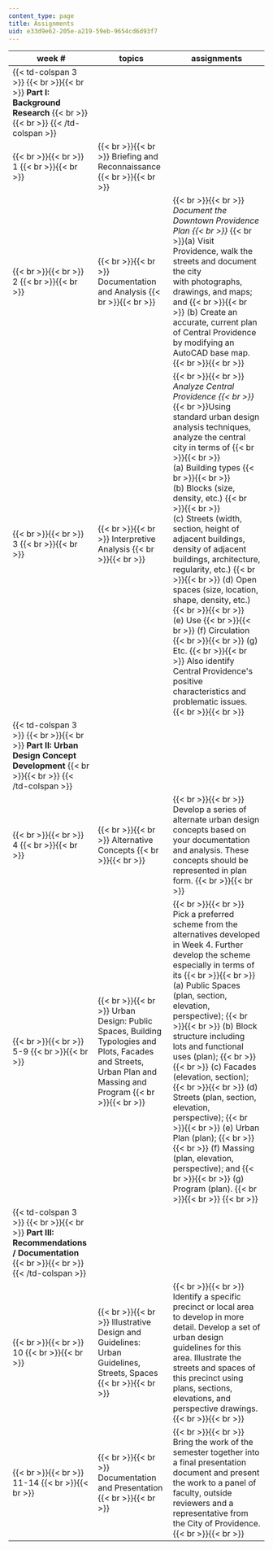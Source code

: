 ```yaml
---
content_type: page
title: Assignments
uid: e33d9e62-205e-a219-59eb-9654cd6d93f7
---
```


| week # | topics | assignments |
| --- | --- | --- |
| {{< td-colspan 3 >}} {{< br >}}{{< br >}} **Part I: Background Research** {{< br >}}{{< br >}} {{< /td-colspan >}} |||
|  {{< br >}}{{< br >}} 1 {{< br >}}{{< br >}}  |  {{< br >}}{{< br >}} Briefing and Reconnaissance {{< br >}}{{< br >}}  |  |
|  {{< br >}}{{< br >}} 2 {{< br >}}{{< br >}}  |  {{< br >}}{{< br >}} Documentation and Analysis {{< br >}}{{< br >}}  |  {{< br >}}{{< br >}} _Document the Downtown Providence Plan  {{< br >}}_  {{< br >}}(a) Visit Providence, walk the streets and document the city with photographs, drawings, and maps; and {{< br >}}{{< br >}} (b) Create an accurate, current plan of Central Providence by modifying an AutoCAD base map. {{< br >}}{{< br >}}  |
|  {{< br >}}{{< br >}} 3 {{< br >}}{{< br >}}  |  {{< br >}}{{< br >}} Interpretive Analysis {{< br >}}{{< br >}}  |  {{< br >}}{{< br >}} _Analyze Central Providence  {{< br >}}_  {{< br >}}Using standard urban design analysis techniques, analyze the central city in terms of {{< br >}}{{< br >}} (a) Building types {{< br >}}{{< br >}} (b) Blocks (size, density, etc.) {{< br >}}{{< br >}} (c) Streets (width, section, height of adjacent buildings, density of adjacent buildings, architecture, regularity, etc.) {{< br >}}{{< br >}} (d) Open spaces (size, location, shape, density, etc.) {{< br >}}{{< br >}} (e) Use {{< br >}}{{< br >}} (f) Circulation {{< br >}}{{< br >}} (g) Etc. {{< br >}}{{< br >}} Also identify Central Providence's positive characteristics and problematic issues. {{< br >}}{{< br >}}  |
| {{< td-colspan 3 >}} {{< br >}}{{< br >}} **Part II: Urban Design Concept Development** {{< br >}}{{< br >}} {{< /td-colspan >}} |||
|  {{< br >}}{{< br >}} 4 {{< br >}}{{< br >}}  |  {{< br >}}{{< br >}} Alternative Concepts {{< br >}}{{< br >}}  |  {{< br >}}{{< br >}} Develop a series of alternate urban design concepts based on your documentation and analysis. These concepts should be represented in plan form. {{< br >}}{{< br >}}  |
|  {{< br >}}{{< br >}} 5-9 {{< br >}}{{< br >}}  |  {{< br >}}{{< br >}} Urban Design: Public Spaces, Building Typologies and Plots, Facades and Streets, Urban Plan and Massing and Program {{< br >}}{{< br >}}  |  {{< br >}}{{< br >}} Pick a preferred scheme from the alternatives developed in Week 4. Further develop the scheme especially in terms of its {{< br >}}{{< br >}} (a) Public Spaces (plan, section, elevation, perspective); {{< br >}}{{< br >}} (b) Block structure including lots and functional uses (plan); {{< br >}}{{< br >}} (c) Facades (elevation, section); {{< br >}}{{< br >}} (d) Streets (plan, section, elevation, perspective); {{< br >}}{{< br >}} (e) Urban Plan (plan); {{< br >}}{{< br >}} (f) Massing (plan, elevation, perspective); and {{< br >}}{{< br >}} (g) Program (plan).   {{< br >}}{{< br >}} {{< br >}} |
| {{< td-colspan 3 >}} {{< br >}}{{< br >}} **Part III: Recommendations / Documentation** {{< br >}}{{< br >}} {{< /td-colspan >}} |||
|  {{< br >}}{{< br >}} 10 {{< br >}}{{< br >}}  |  {{< br >}}{{< br >}} Illustrative Design and Guidelines: Urban Guidelines, Streets, Spaces {{< br >}}{{< br >}}  |  {{< br >}}{{< br >}} Identify a specific precinct or local area to develop in more detail. Develop a set of urban design guidelines for this area. Illustrate the streets and spaces of this precinct using plans, sections, elevations, and perspective drawings. {{< br >}}{{< br >}}  |
|  {{< br >}}{{< br >}} 11-14 {{< br >}}{{< br >}}  |  {{< br >}}{{< br >}} Documentation and Presentation {{< br >}}{{< br >}}  |  {{< br >}}{{< br >}} Bring the work of the semester together into a final presentation document and present the work to a panel of faculty, outside reviewers and a representative from the City of Providence. {{< br >}}{{< br >}}